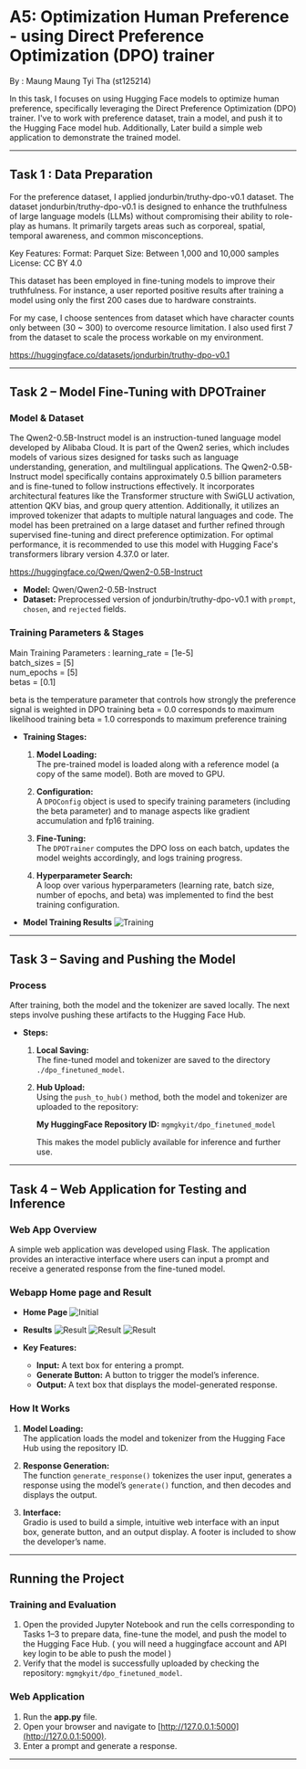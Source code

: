 # A5: Optimization Human Preference - using Direct Preference Optimization (DPO) trainer

By : Maung Maung Tyi Tha (st125214)

In this task, I focuses on using Hugging Face models to optimize human preference, specifically leveraging the Direct Preference Optimization (DPO) trainer. 
I've  to work with preference dataset, train a model, and push it to the Hugging Face model hub. Additionally, Later build a simple web application to 
demonstrate the trained model.

---

## Task 1 : Data Preparation

For the preference dataset, I applied jondurbin/truthy-dpo-v0.1 dataset. 
The dataset jondurbin/truthy-dpo-v0.1 is designed to enhance the truthfulness of large language models (LLMs) without compromising their ability to role-play as humans. It primarily targets areas such as corporeal, spatial, temporal awareness, and common misconceptions.​

Key Features:
    Format: Parquet​
    Size: Between 1,000 and 10,000 samples​
    License: CC BY 4.0​

This dataset has been employed in fine-tuning models to improve their truthfulness. For instance, a user reported positive results after training a model using only the first 200 cases due to hardware constraints.

For my case, I choose sentences from dataset which have character counts only between (30 ~ 300) to overcome resource limitation. I also used first 7 from the dataset to scale the process workable on my environment.

https://huggingface.co/datasets/jondurbin/truthy-dpo-v0.1

---


## Task 2 – Model Fine-Tuning with DPOTrainer

### Model & Dataset

The Qwen2-0.5B-Instruct model is an instruction-tuned language model developed by Alibaba Cloud. It is part of the Qwen2 series, which includes models of various sizes designed for tasks such as language understanding, generation, and multilingual applications. The Qwen2-0.5B-Instruct model specifically contains approximately 0.5 billion parameters and is fine-tuned to follow instructions effectively. It incorporates architectural features like the Transformer structure with SwiGLU activation, attention QKV bias, and group query attention. Additionally, it utilizes an improved tokenizer that adapts to multiple natural languages and code. The model has been pretrained on a large dataset and further refined through supervised fine-tuning and direct preference optimization. For optimal performance, it is recommended to use this model with Hugging Face's transformers library version 4.37.0 or later.

https://huggingface.co/Qwen/Qwen2-0.5B-Instruct

- **Model:** Qwen/Qwen2-0.5B-Instruct  
- **Dataset:** Preprocessed version of jondurbin/truthy-dpo-v0.1 with `prompt`, `chosen`, and `rejected` fields.

### Training Parameters & Stages

Main Training Parameters : 
   learning_rate  = [1e-5]     
   batch_sizes    = [5]           
   num_epochs     = [5]           
   betas          = [0.1] 

beta is the temperature parameter that controls how strongly the preference signal is weighted in DPO training
   beta = 0.0 corresponds to maximum likelihood training
   beta = 1.0 corresponds to maximum preference training

- **Training Stages:**
  1. **Model Loading:**  
     The pre-trained model is loaded along with a reference model (a copy of the same model). Both are moved to GPU.
  
  2. **Configuration:**  
     A `DPOConfig` object is used to specify training parameters (including the beta parameter) and to manage aspects like gradient accumulation and fp16 training.
  
  3. **Fine-Tuning:**  
     The `DPOTrainer` computes the DPO loss on each batch, updates the model weights accordingly, and logs training progress.
  
  4. **Hyperparameter Search:**  
     A loop over various hyperparameters (learning rate, batch size, number of epochs, and beta) was implemented to find the best training configuration.

- **Model Training Results**
![Training](screenshots/Model_training.png)
---

## Task 3 – Saving and Pushing the Model

### Process
After training, both the model and the tokenizer are saved locally. The next steps involve pushing these artifacts to the Hugging Face Hub.

- **Steps:**
  1. **Local Saving:**  
     The fine-tuned model and tokenizer are saved to the directory `./dpo_finetuned_model`.
  
  2. **Hub Upload:**  
     Using the `push_to_hub()` method, both the model and tokenizer are uploaded to the repository:
     
     **My HuggingFace Repository ID:** `mgmgkyit/dpo_finetuned_model`
     
     This makes the model publicly available for inference and further use.

---

## Task 4 – Web Application for Testing and Inference

### Web App Overview
A simple web application was developed using Flask. The application provides an interactive interface where users can input a prompt and receive a generated response from the fine-tuned model.

### Webapp Home page and Result
- **Home Page**
![Initial](./screenshots/Initial_Screen.png)  

- **Results**
![Result](screenshots/Answer_1.png)
![Result](screenshots/Answer_2.png)
![Result](screenshots/Answer_3.png)

- **Key Features:**
  - **Input:** A text box for entering a prompt.
  - **Generate Button:** A button to trigger the model’s inference.
  - **Output:** A text box that displays the model-generated response.

### How It Works
1. **Model Loading:**  
   The application loads the model and tokenizer from the Hugging Face Hub using the repository ID.
  
2. **Response Generation:**  
   The function `generate_response()` tokenizes the user input, generates a response using the model’s `generate()` function, and then decodes and displays the output.
  
3. **Interface:**  
   Gradio is used to build a simple, intuitive web interface with an input box, generate button, and an output display. A footer is included to show the developer’s name.

---

## Running the Project

### Training and Evaluation
1. Open the provided Jupyter Notebook and run the cells corresponding to Tasks 1–3 to prepare data, fine-tune the model, and push the model to the Hugging Face Hub.
   ( you will need a huggingface account and API key login to be able to push the model )
2. Verify that the model is successfully uploaded by checking the repository: `mgmgkyit/dpo_finetuned_model`.

### Web Application
1. Run the **app.py** file.
2. Open your browser and navigate to [http://127.0.0.1:5000](http://127.0.0.1:5000).
3. Enter a prompt and generate a response.

---

